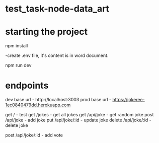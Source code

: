 # test_task-node-data_art

# starting the project

npm install

-create .env file, it's content is in word document.

npm run dev

# endpoints

dev base url - http://localhost:3003
prod base url - https://jokeree-1ec0840479dd.herokuapp.com

get / - test
get /jokes - get all jokes
get /api/joke - get random joke
post /api/joke - add joke
put /api/joke/:id - update joke
delete /api/joke/:id - delete joke

post /api/joke/:id - add vote

